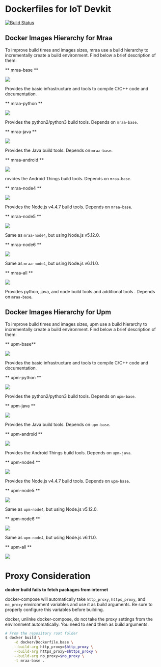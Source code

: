 # Dockerfiles for IoT Devkit

[![Build Status](https://travis-ci.org/dnoliver/iot-devkit-docker.svg?branch=master)](https://travis-ci.org/dnoliver/iot-devkit-docker)

## Docker Images Hierarchy for Mraa

To improve build times and images sizes, mraa use a build hierarchy to incrementally
create a build environment. Find below a brief description of them:

** mraa-base **

[![](https://images.microbadger.com/badges/image/dnoliver/mraa-base.svg)](https://microbadger.com/images/dnoliver/mraa-base "mraa-base")

Provides the basic infrastructure and tools to compile C/C++ code and documentation.

** mraa-python **

[![](https://images.microbadger.com/badges/image/dnoliver/mraa-python.svg)](https://microbadger.com/images/dnoliver/mraa-python "mraa-python")

Provides the python2/python3 build tools. Depends on `mraa-base`.

** mraa-java **

[![](https://images.microbadger.com/badges/image/dnoliver/mraa-java.svg)](https://microbadger.com/images/dnoliver/mraa-java "mraa-java")

Provides the Java build tools. Depends on `mraa-base`.

** mraa-android **

[![](https://images.microbadger.com/badges/image/dnoliver/mraa-android.svg)](https://microbadger.com/images/dnoliver/mraa-android "mraa-android")

 rovides the Android Things build tools.  Depends on `mraa-base`.

** mraa-node4 **

[![](https://images.microbadger.com/badges/image/dnoliver/mraa-node4.svg)](https://microbadger.com/images/dnoliver/mraa-node4 "mraa-node4")

Provides the Node.js v4.4.7 build tools. Depends on `mraa-base`.

** mraa-node5 **

[![](https://images.microbadger.com/badges/image/dnoliver/mraa-node5.svg)](https://microbadger.com/images/dnoliver/mraa-node5 "mraa-node5")

Same as `mraa-node4`, but using Node.js v5.12.0.

** mraa-node6 **

[![](https://images.microbadger.com/badges/image/dnoliver/mraa-node6.svg)](https://microbadger.com/images/dnoliver/mraa-node6 "mraa-node6")

Same as `mraa-node4`, but using Node.js v6.11.0.

** mraa-all **

[![](https://images.microbadger.com/badges/image/dnoliver/mraa-all.svg)](https://microbadger.com/images/dnoliver/mraa-all "mraa-all")

Provides python, java, and node build tools and additional tools . Depends on `mraa-base`.

## Docker Images Hierarchy for Upm

To improve build times and images sizes, upm use a build hierarchy to incrementally
create a build environment. Find below a brief description of them:

** upm-base**

[![](https://images.microbadger.com/badges/image/dnoliver/upm-base.svg)](https://microbadger.com/images/dnoliver/upm-base "upm-base")

Provides the basic infrastructure and tools to compile C/C++ code and documentation.

** upm-python **

[![](https://images.microbadger.com/badges/image/dnoliver/upm-python.svg)](https://microbadger.com/images/dnoliver/upm-python "upm-python")

Provides the python2/python3 build tools. Depends on `upm-base`.

** upm-java **

[![](https://images.microbadger.com/badges/image/dnoliver/upm-java.svg)](https://microbadger.com/images/dnoliver/upm-java "upm-java")

Provides the Java build tools. Depends on `upm-base`.

** upm-android **

[![](https://images.microbadger.com/badges/image/dnoliver/upm-android.svg)](https://microbadger.com/images/dnoliver/upm-android "upm-android")

Provides the Android Things build tools. Depends on `upm-java`.

** upm-node4 **

[![](https://images.microbadger.com/badges/image/dnoliver/upm-node4.svg)](https://microbadger.com/images/dnoliver/upm-node4 "upm-node4")

Provides the Node.js v4.4.7 build tools. Depends on `upm-base`.

** upm-node5 **

[![](https://images.microbadger.com/badges/image/dnoliver/upm-node5.svg)](https://microbadger.com/images/dnoliver/upm-node5 "upm-node5")

Same as `upm-node4`, but using Node.js v5.12.0.

** upm-node6 **

[![](https://images.microbadger.com/badges/image/dnoliver/upm-node6.svg)](https://microbadger.com/images/dnoliver/upm-node6 "upm-node6")

Same as `upm-node4`, but using Node.js v6.11.0.

** upm-all **

[![](https://images.microbadger.com/badges/image/dnoliver/upm-all.svg)](https://microbadger.com/images/dnoliver/upm-all "upm-all")

# Proxy Consideration

**docker build fails to fetch packages from internet**

docker-compose will automatically take `http_proxy`, `https_proxy`, and `no_proxy`
environment variables and use it as build arguments. Be sure to properly configure
this variables before building.

docker, unlinke docker-compose, do not take the proxy settings from the environment
automatically. You need to send them as build arguments:

```sh
# From the repository root folder
$ docker build \
    -d docker/Dockerfile.base \
    --build-arg http_proxy=$http_proxy \
    --build-arg https_proxy=$https_proxy \
    --build-arg no_proxy=$no_proxy \
    -t mraa-base .
```
